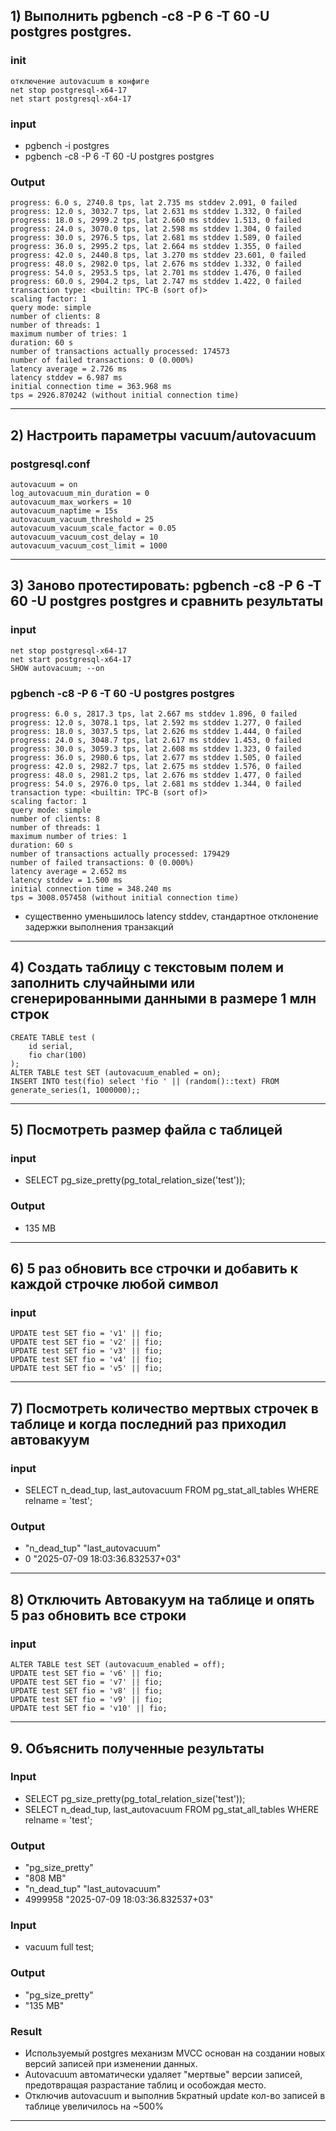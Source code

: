 ## 1) Выполнить pgbench -c8 -P 6 -T 60 -U postgres postgres.
### init
```
отключение autovacuum в конфиге
net stop postgresql-x64-17
net start postgresql-x64-17
```
### input
* pgbench -i postgres
* pgbench -c8 -P 6 -T 60 -U postgres postgres

### Output
```
progress: 6.0 s, 2740.8 tps, lat 2.735 ms stddev 2.091, 0 failed
progress: 12.0 s, 3032.7 tps, lat 2.631 ms stddev 1.332, 0 failed
progress: 18.0 s, 2999.2 tps, lat 2.660 ms stddev 1.513, 0 failed
progress: 24.0 s, 3070.0 tps, lat 2.598 ms stddev 1.304, 0 failed
progress: 30.0 s, 2976.5 tps, lat 2.681 ms stddev 1.589, 0 failed
progress: 36.0 s, 2995.2 tps, lat 2.664 ms stddev 1.355, 0 failed
progress: 42.0 s, 2440.8 tps, lat 3.270 ms stddev 23.601, 0 failed
progress: 48.0 s, 2982.0 tps, lat 2.676 ms stddev 1.332, 0 failed
progress: 54.0 s, 2953.5 tps, lat 2.701 ms stddev 1.476, 0 failed
progress: 60.0 s, 2904.2 tps, lat 2.747 ms stddev 1.422, 0 failed
transaction type: <builtin: TPC-B (sort of)>
scaling factor: 1
query mode: simple
number of clients: 8
number of threads: 1
maximum number of tries: 1
duration: 60 s
number of transactions actually processed: 174573
number of failed transactions: 0 (0.000%)
latency average = 2.726 ms
latency stddev = 6.987 ms
initial connection time = 363.968 ms
tps = 2926.870242 (without initial connection time)
```
---

## 2) Настроить параметры vacuum/autovacuum
### postgresql.conf
```
autovacuum = on
log_autovacuum_min_duration = 0
autovacuum_max_workers = 10
autovacuum_naptime = 15s
autovacuum_vacuum_threshold = 25
autovacuum_vacuum_scale_factor = 0.05
autovacuum_vacuum_cost_delay = 10
autovacuum_vacuum_cost_limit = 1000
```
---

## 3) Заново протестировать: pgbench -c8 -P 6 -T 60 -U postgres postgres и сравнить результаты
### input
```
net stop postgresql-x64-17
net start postgresql-x64-17
SHOW autovacuum; --on
```
### pgbench -c8 -P 6 -T 60 -U postgres postgres
```
progress: 6.0 s, 2817.3 tps, lat 2.667 ms stddev 1.896, 0 failed
progress: 12.0 s, 3078.1 tps, lat 2.592 ms stddev 1.277, 0 failed
progress: 18.0 s, 3037.5 tps, lat 2.626 ms stddev 1.444, 0 failed
progress: 24.0 s, 3048.7 tps, lat 2.617 ms stddev 1.453, 0 failed
progress: 30.0 s, 3059.3 tps, lat 2.608 ms stddev 1.323, 0 failed
progress: 36.0 s, 2980.6 tps, lat 2.677 ms stddev 1.505, 0 failed
progress: 42.0 s, 2982.7 tps, lat 2.675 ms stddev 1.576, 0 failed
progress: 48.0 s, 2981.2 tps, lat 2.676 ms stddev 1.477, 0 failed
progress: 54.0 s, 2976.0 tps, lat 2.681 ms stddev 1.344, 0 failed
transaction type: <builtin: TPC-B (sort of)>
scaling factor: 1
query mode: simple
number of clients: 8
number of threads: 1
maximum number of tries: 1
duration: 60 s
number of transactions actually processed: 179429
number of failed transactions: 0 (0.000%)
latency average = 2.652 ms
latency stddev = 1.500 ms
initial connection time = 348.240 ms
tps = 3008.057458 (without initial connection time)
```
* существенно уменьшилось latency stddev, стандартное отклонение задержки выполнения транзакций

---

## 4) Создать таблицу с текстовым полем и заполнить случайными или сгенерированными данными в размере 1 млн строк
```
CREATE TABLE test ( 
    id serial,
    fio char(100)
);
ALTER TABLE test SET (autovacuum_enabled = on);
INSERT INTO test(fio) select 'fio ' || (random()::text) FROM generate_series(1, 1000000);;
```
---

## 5) Посмотреть размер файла с таблицей
### input
* SELECT pg_size_pretty(pg_total_relation_size('test'));
### Output
* 135 MB
---

## 6) 5 раз обновить все строчки и добавить к каждой строчке любой символ
### input
```
UPDATE test SET fio = 'v1' || fio;
UPDATE test SET fio = 'v2' || fio;
UPDATE test SET fio = 'v3' || fio;
UPDATE test SET fio = 'v4' || fio;
UPDATE test SET fio = 'v5' || fio;
```
---

## 7) Посмотреть количество мертвых строчек в таблице и когда последний раз приходил автовакуум
### input
* SELECT n_dead_tup, last_autovacuum FROM pg_stat_all_tables WHERE relname = 'test';
### Output
* "n_dead_tup"	"last_autovacuum"
* 0	"2025-07-09 18:03:36.832537+03"
---

## 8) Отключить Автовакуум на таблице и опять 5 раз обновить все строки
### input
```
ALTER TABLE test SET (autovacuum_enabled = off);
UPDATE test SET fio = 'v6' || fio;
UPDATE test SET fio = 'v7' || fio;
UPDATE test SET fio = 'v8' || fio;
UPDATE test SET fio = 'v9' || fio;
UPDATE test SET fio = 'v10' || fio;
```
---

## 9. Объяснить полученные результаты
### Input
* SELECT pg_size_pretty(pg_total_relation_size('test'));
* SELECT n_dead_tup, last_autovacuum FROM pg_stat_all_tables WHERE relname = 'test';

### Output
* "pg_size_pretty"
* "808 MB"
* "n_dead_tup"	"last_autovacuum"
* 4999958	"2025-07-09 18:03:36.832537+03"

### Input
* vacuum full test;
### Output
* "pg_size_pretty" 
* "135 MB" 

### Result
* Используемый postgres механизм MVCC основан на создании новых версий записей при изменении данных.
* Autovacuum автоматически удаляет "мертвые" версии записей, предотвращая разрастание таблиц и особождая место.
* Отключив autovacuum и выполнив 5кратный update кол-во записей в таблице увеличилось на ~500%
---